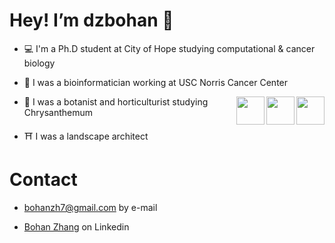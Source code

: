 # Hey! I’m dzbohan 👋

-  💻 I'm a Ph.D student at City of Hope studying computational & cancer biology

-  🏥 I was a bioinformatician working at USC Norris Cancer Center

<img align='right' src="https://media.giphy.com/media/cwjOB4JKx78hu3ANgo/giphy.gif" width="45">

<img align='right' src="https://media.giphy.com/media/qEsxekoplHbEdjJ5Ec/giphy.gif" width="45">

<img align='right' src="https://media.giphy.com/media/FVyGT0XIOArLzcPPLN/giphy.gif" width="45">

-  🌼 I was a botanist and horticulturist studying Chrysanthemum

-  ⛩️ I was a landscape architect

# Contact

- bohanzh7@gmail.com by e-mail

- [Bohan Zhang](https://www.linkedin.com/in/bohan-zhang-a99137217/) on Linkedin 
